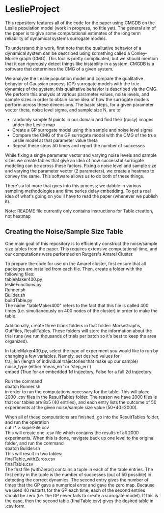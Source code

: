 # LeslieProject

This repository features all of the code for the paper using CMGDB on the Leslie 
population model (work in progress, no title yet). The general aim of the paper is to give some 
computational estimates of the long term reliability of dynamical systems surrogate models. 

To understand this work, first note that the qualitative behavior of a dynamical system can 
be described using something called a Conley-Morse graph (CMG).  This tool is pretty 
complicated, but we should mention that it can rigorously detect things like bistability in a 
system. CMGDB is a software that determines the CMG of a given system.

We analyze the Leslie population model and compare the qualitative behavior of Gaussian process 
(GP) surrogate models with the true dynamics of the system; this qualitative behavior is 
described via the CMG.  We perform this analysis at various parameter values, noise levels, and 
sample sizes in order to obtain some idea of how the surrogate models perform across these 
dimensions. The basic steps, for a given parameter vector theta, noise level sigma, and sample 
size N, are to
* randomly sample N points in our domain and find their (noisy) images under the Leslie map
* Create a GP surrogate model using this sample and noise level sigma
* Compare the CMG of the GP surrogate model with the CMG of the true Leslie model at that 
parameter value theta
* Repeat these steps 50 times and report the number of successes

While fixing a single parameter vector and varying noise levels and sample sizes we create tables 
that give an idea of how successful surrogate modeling can be across these factors.  Fixing 
a noise level and sample size and varying the parameter vector (2 parameters), we create a 
heatmap to convey the same. This software allows us to do both of these things.  

There's a lot more that goes into this process; we dabble in various sampling methodologies and 
time series delay embedding.  To get a real idea of what's going on you'll have to read the 
paper (whenever we publish it).

Note: README file currently only contains instructions for Table creation, not heatmap

## Creating the Noise/Sample Size Table

One main goal of this repository is to efficiently construct the noise/sample size tables from the paper.  This requires extensive computational time, and our computations were performed on Rutgers's Amarel Cluster.  

To prepare the code for use on the Amarel cluster, first ensure that all packages are installed from each file.  Then, create a folder with the following files:<br>
tableMaker400.py <br>
leslieFunctions.py <br>
Runner.sh <br>
Builder.sh <br>
buildTable.py <br>
The name "tableMaker400" refers to the fact that this file is called 400 times (i.e. simultaneously on 400 nodes of the cluster) in order to make the table.

Additionally, create three blank folders in that folder: MorseGraphs, OutFiles, ResultTables.  These folders will store the information about the trial runs (we run thousands of trials per batch so it's best to keep the area organized).  

In tableMaker400.py, select the type of experiment you would like to run by changing a few variables.  Namely, set desired values for <br>
traj_len (length of individual trajectories that make up our sample) <br>
noise_type (either 'meas_err' or 'step_err') <br>
embed (True for an embedded 1d trajectory, False for a full 2d trajectory.

Run the command  <br>
sbatch Runner.sh <br>
in order to run the computations necessary for the table.  This will place 2000 .csv files in the ResultTables folder.  The reason we have 2000 files is that our tables are 8x5 (40 entries), and each entry lists the outcome of 50 experiments at the given noise/sample size value (50*40=2000).  

When all of these computations are finished, go into the ResultTables folder, and run the operation <br>
cat r* > superFile.csv <br>
This will create one .csv file which contains the results of all 2000 experiments.  When this is done, navigate back up one level to the original folder, and run the command <br>
sbatch Builder.sh <br>
This will result in two tables: <br>
finalTable_withZeros.csv <br>
finalTable.csv <br>
The first file (withZeros) contains a tuple in each of the table entries.  The first entry in the tuple is the number of successes (out of 50 possible) in detecting the correct dynamics.  The second entry gives the number of times that the GP gave a numerical error and gave the zero map.  Because we used 40 restarts for the GP each time, each of the second entries should be zero (i.e. the GP never fails to create a surrogate model).  If this is the case, then the second table (finalTable.csv) gives the desired table in .csv form.
